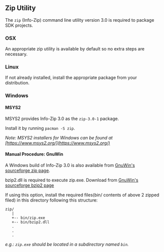 ## Zip Utility

The `zip` (Info-Zip) command line utility version 3.0 is required to package SDK projects.

### OSX

An appropriate zip utility is available by default so no extra steps are necessary.

### Linux

If not already installed, install the appropriate package from your distribution.

### Windows

#### MSYS2

MSYS2 provides Info-Zip 3.0 as the `zip-3.0-1` package.

Install it by running `pacman -S zip`.

_Note: MSYS2 installers for Windows can be found at [https://www.msys2.org/](https://www.msys2.org/)_

#### Manual Procedure: GnuWin

A Windows build of Info-Zip 3.0 is also available from [GnuWin's sourceforge zip page](https://sourceforge.net/projects/gnuwin32/files/zip/3.0/).

bzip2.dll is required to execute zip.exe. Download from [GnuWin's sourceforge bzip2 page](http://gnuwin32.sourceforge.net/packages/bzip2.htm)

If using this option, install the required files(bin/ contents of above 2 zipped filed) in this directory following this structure:

```
zip/
   |
   +-- bin/zip.exe
   +-- bin/bzip2.dll
   .
   .
   .
```
_e.g.: `zip.exe` should be located in a subdirectory named `bin`._
